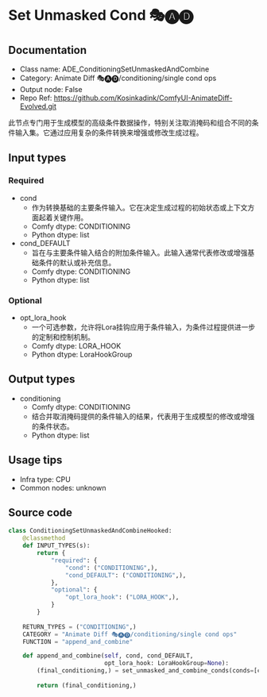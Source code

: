 # Set Unmasked Cond 🎭🅐🅓
## Documentation
- Class name: ADE_ConditioningSetUnmaskedAndCombine
- Category: Animate Diff 🎭🅐🅓/conditioning/single cond ops
- Output node: False
- Repo Ref: https://github.com/Kosinkadink/ComfyUI-AnimateDiff-Evolved.git

此节点专门用于生成模型的高级条件数据操作，特别关注取消掩码和组合不同的条件输入集。它通过应用复杂的条件转换来增强或修改生成过程。

## Input types
### Required
- cond
    - 作为转换基础的主要条件输入。它在决定生成过程的初始状态或上下文方面起着关键作用。
    - Comfy dtype: CONDITIONING
    - Python dtype: list
- cond_DEFAULT
    - 旨在与主要条件输入结合的附加条件输入。此输入通常代表修改或增强基础条件的默认或补充信息。
    - Comfy dtype: CONDITIONING
    - Python dtype: list

### Optional
- opt_lora_hook
    - 一个可选参数，允许将Lora挂钩应用于条件输入，为条件过程提供进一步的定制和控制机制。
    - Comfy dtype: LORA_HOOK
    - Python dtype: LoraHookGroup

## Output types
- conditioning
    - Comfy dtype: CONDITIONING
    - 结合并取消掩码提供的条件输入的结果，代表用于生成模型的修改或增强的条件状态。
    - Python dtype: list

## Usage tips
- Infra type: CPU
- Common nodes: unknown

## Source code
```python
class ConditioningSetUnmaskedAndCombineHooked:
    @classmethod
    def INPUT_TYPES(s):
        return {
            "required": {
                "cond": ("CONDITIONING",),
                "cond_DEFAULT": ("CONDITIONING",),
            },
            "optional": {
                "opt_lora_hook": ("LORA_HOOK",),
            }
        }
    
    RETURN_TYPES = ("CONDITIONING",)
    CATEGORY = "Animate Diff 🎭🅐🅓/conditioning/single cond ops"
    FUNCTION = "append_and_combine"

    def append_and_combine(self, cond, cond_DEFAULT,
                           opt_lora_hook: LoraHookGroup=None):
        (final_conditioning,) = set_unmasked_and_combine_conds(conds=[cond], new_conds=[cond_DEFAULT],
                                                                        opt_lora_hook=opt_lora_hook)
        return (final_conditioning,)